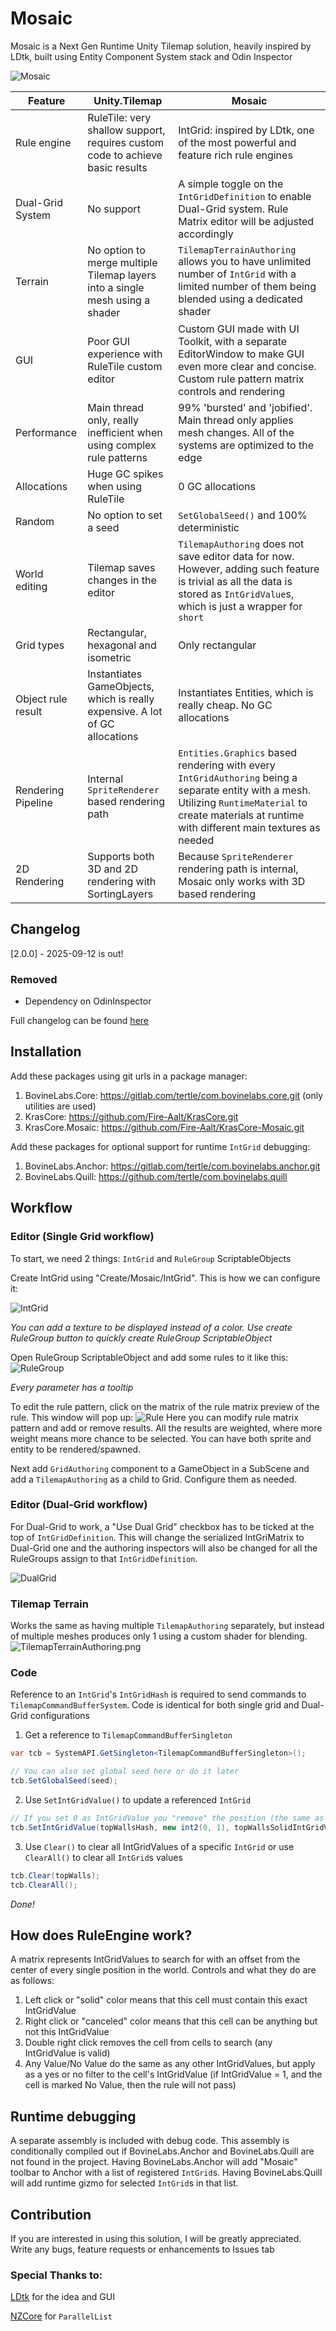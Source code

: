 # Mosaic
Mosaic is a Next Gen Runtime Unity Tilemap solution, heavily inspired by LDtk, built using Entity Component System stack and Odin Inspector 

![Mosaic](Documentation~/Images/Mosaic.png)

| Feature            | Unity.Tilemap                                                                 | Mosaic                                                                                                                                                                                                   |
|--------------------|-------------------------------------------------------------------------------|----------------------------------------------------------------------------------------------------------------------------------------------------------------------------------------------------------|
| Rule engine        | RuleTile: very shallow support, requires custom code to achieve basic results | IntGrid: inspired by LDtk, one of the most powerful and feature rich rule engines                                                                                                                        |
| Dual-Grid System   | No support                                                                    | A simple toggle on the `IntGridDefinition` to enable Dual-Grid system. Rule Matrix editor will be adjusted accordingly                                                                                   |
| Terrain            | No option to merge multiple Tilemap layers into a single mesh using a shader  | `TilemapTerrainAuthoring` allows you to have unlimited number of `IntGrid` with a limited number of them being blended using a dedicated shader                                                          |
| GUI                | Poor GUI experience with RuleTile custom editor                               | Custom GUI made with UI Toolkit, with a separate EditorWindow to make GUI even more clear and concise. Custom rule pattern matrix controls and rendering                                                 |
| Performance        | Main thread only, really inefficient when using complex rule patterns         | 99% 'bursted' and 'jobified'. Main thread only applies mesh changes. All of the systems are optimized to the edge                                                                                        | 
| Allocations        | Huge GC spikes when using RuleTile                                            | 0 GC allocations                                                                                                                                                                                         |
| Random             | No option to set a seed                                                       | `SetGlobalSeed()` and 100% deterministic                                                                                                                                                                 |
| World editing      | Tilemap saves changes in the editor                                           | `TilemapAuthoring` does not save editor data for now. However, adding such feature is trivial as all the data is stored as `IntGridValue`s, which is just a wrapper for `short`                          |
| Grid types         | Rectangular, hexagonal and isometric                                          | Only rectangular                                                                                                                                                                                         |
| Object rule result | Instantiates GameObjects, which is really expensive. A lot of GC allocations  | Instantiates Entities, which is really cheap. No GC allocations                                                                                                                                          |                  
| Rendering Pipeline | Internal `SpriteRenderer` based rendering path                                | `Entities.Graphics` based rendering with every `IntGridAuthoring` being a separate entity with a mesh. Utilizing `RuntimeMaterial` to create materials at runtime with different main textures as needed |                                                                                                                                                                                                                               
| 2D Rendering       | Supports both 3D and 2D rendering with SortingLayers                          | Because `SpriteRenderer` rendering path is internal, Mosaic only works with 3D based rendering                                                                                                           |

## Changelog
[2.0.0] - 2025-09-12 is out! 

### Removed
* Dependency on OdinInspector

Full changelog can be found [here](CHANGELOG.md)

## Installation
Add these packages using git urls in a package manager:
1. BovineLabs.Core: https://gitlab.com/tertle/com.bovinelabs.core.git (only utilities are used)
2. KrasCore: https://github.com/Fire-Aalt/KrasCore.git
3. KrasCore.Mosaic: https://github.com/Fire-Aalt/KrasCore-Mosaic.git

Add these packages for optional support for runtime `IntGrid` debugging: 
1. BovineLabs.Anchor: https://gitlab.com/tertle/com.bovinelabs.anchor.git
2. BovineLabs.Quill: https://github.com/tertle/com.bovinelabs.quill

## Workflow
### Editor (Single Grid workflow)
To start, we need 2 things: `IntGrid` and `RuleGroup` ScriptableObjects

Create IntGrid using "Create/Mosaic/IntGrid". This is how we can configure it:

![IntGrid](Documentation~/Images/IntGrid.png)

*You can add a texture to be displayed instead of a color. Use create RuleGroup button to quickly create RuleGroup ScriptableObject*

Open RuleGroup ScriptableObject and add some rules to it like this:
![RuleGroup](Documentation~/Images/RuleGroup.gif)

*Every parameter has a tooltip*

To edit the rule pattern, click on the matrix of the rule matrix preview of the rule. This window will pop up:
![Rule](Documentation~/Images/RuleSingleGrid.png)
Here you can modify rule matrix pattern and add or remove results. All the results are weighted, where more weight means more chance to be selected. You can have both sprite and entity to be rendered/spawned.

Next add `GridAuthoring` component to a GameObject in a SubScene and add a `TilemapAuthoring` as a child to Grid. Configure them as needed.

### Editor (Dual-Grid workflow)

For Dual-Grid to work, a "Use Dual Grid" checkbox has to be ticked at the top of `IntGridDefinition`. This will change the serialized IntGriMatrix to Dual-Grid one and the authoring inspectors will also be changed for all the RuleGroups assign to that `IntGridDefinition`.

![DualGrid](Documentation~/Images/DualGrid.gif)

### Tilemap Terrain
Works the same as having multiple `TilemapAuthoring` separately, but instead of multiple meshes produces only 1 using a custom shader for blending. 
![TilemapTerrainAuthoring.png](Documentation%7E/Images/TilemapTerrainAuthoring.png)

### Code
Reference to an `IntGrid`'s `IntGridHash` is required to send commands to `TilemapCommandBufferSystem`. Code is identical for both single grid and Dual-Grid configurations

1. Get a reference to `TilemapCommandBufferSingleton`
```csharp
var tcb = SystemAPI.GetSingleton<TilemapCommandBufferSingleton>();

// You can also set global seed here or do it later
tcb.SetGlobalSeed(seed);
```

2. Use `SetIntGridValue()` to update a referenced `IntGrid`
```csharp
// If you set 0 as IntGridValue you "remove" the position (the same as setting null value using SetTile in Unity.Tilemap)
tcb.SetIntGridValue(topWallsHash, new int2(0, 1), topWallsSolidIntGridValue);
```

3. Use `Clear()` to clear all IntGridValues of a specific `IntGrid` or use `ClearAll()` to clear all `IntGrid`s values
```csharp
tcb.Clear(topWalls);
tcb.ClearAll();
```

*Done!*

## How does RuleEngine work?
A matrix represents IntGridValues to search for with an offset from the center of every single position in the world. 
Controls and what they do are as follows:
1. Left click or "solid" color means that this cell must contain this exact IntGridValue
2. Right click or "canceled" color means that this cell can be anything but not this IntGridValue
3. Double right click removes the cell from cells to search (any IntGridValue is valid)
4. Any Value/No Value do the same as any other IntGridValues, but apply as a yes or no filter to the cell's IntGridValue (if IntGridValue = 1, and the cell is marked No Value, then the rule will not pass)

## Runtime debugging
A separate assembly is included with debug code. This assembly is conditionally compiled out if BovineLabs.Anchor and BovineLabs.Quill are not found in the project. Having BovineLabs.Anchor will add "Mosaic" toolbar to Anchor with a list of registered `IntGrid`s. Having BovineLabs.Quill will add runtime gizmo for selected `IntGrid`s in that list.

## Contribution
If you are interested in using this solution, I will be greatly appreciated. Write any bugs, feature requests or enhancements to Issues tab

### Special Thanks to:

[LDtk](https://ldtk.io/) for the idea and GUI

[NZCore](https://github.com/enzi/NZCore) for `ParallelList`
